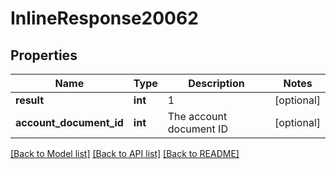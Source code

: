 # InlineResponse20062

## Properties
Name | Type | Description | Notes
------------ | ------------- | ------------- | -------------
**result** | **int** | 1 | [optional] 
**account_document_id** | **int** | The account document ID | [optional] 

[[Back to Model list]](../README.md#documentation-for-models) [[Back to API list]](../README.md#documentation-for-api-endpoints) [[Back to README]](../README.md)


